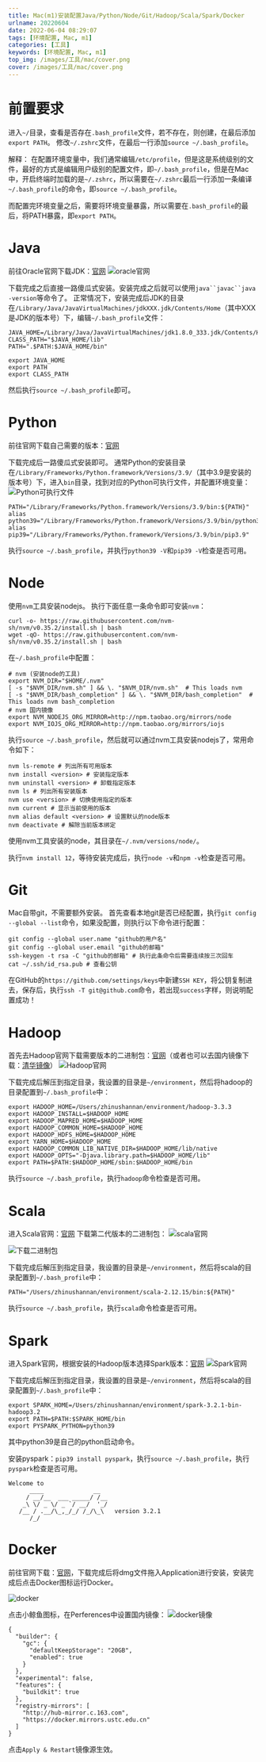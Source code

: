 ```yaml
---
title: Mac(m1)安装配置Java/Python/Node/Git/Hadoop/Scala/Spark/Docker
urlname: 20220604
date: 2022-06-04 08:29:07
tags: [环境配置, Mac, m1]
categories: [工具]
keywords: [环境配置, Mac, m1]
top_img: /images/工具/mac/cover.png
cover: /images/工具/mac/cover.png
---
```


# 前置要求
进入`~/`目录，查看是否存在`.bash_profile`文件，若不存在，则创建，在最后添加`export PATH`。
修改`~/.zshrc`文件，在最后一行添加`source ~/.bash_profile`。

解释：
在配置环境变量中，我们通常编辑`/etc/profile`，但是这是系统级别的文件，最好的方式是编辑用户级别的配置文件，即`~/.bash_profile`，但是在Mac中，开启终端时加载的是`~/.zshrc`，所以需要在`~/.zshrc`最后一行添加一条编译`~/.bash_profile`的命令，即`source ~/.bash_profile`。

而配置完环境变量之后，需要将环境变量暴露，所以需要在`.bash_profile`的最后，将PATH暴露，即`export PATH`。

# Java

前往Oracle官网下载JDK：[官网](https://www.oracle.com/java/technologies/downloads/)
![oracle官网](/images/工具/mac/环境安装/1.oracle官网.png)

下载完成之后直接一路傻瓜式安装。安装完成之后就可以使用`java``javac``java -version`等命令了。
正常情况下，安装完成后JDK的目录在`/Library/Java/JavaVirtualMachines/jdkXXX.jdk/Contents/Home`（其中XXX是JDK的版本号）下，编辑`~/.bash_profile`文件：
```shell
JAVA_HOME=/Library/Java/JavaVirtualMachines/jdk1.8.0_333.jdk/Contents/Home
CLASS_PATH="$JAVA_HOME/lib"
PATH=".$PATH:$JAVA_HOME/bin"

export JAVA_HOME
export PATH
export CLASS_PATH
```
然后执行`source ~/.bash_profile`即可。

# Python

前往官网下载自己需要的版本：[官网](https://www.python.org/downloads/)

下载完成后一路傻瓜式安装即可。
通常Python的安装目录在`/Library/Frameworks/Python.framework/Versions/3.9/`（其中3.9是安装的版本号）下，进入`bin`目录，找到对应的Python可执行文件，并配置环境变量：
![Python可执行文件](/images/工具/mac/环境安装/2.寻找python可执行文件.png)
```shell
PATH="/Library/Frameworks/Python.framework/Versions/3.9/bin:${PATH}"
alias python39="/Library/Frameworks/Python.framework/Versions/3.9/bin/python3.9"
alias pip39="/Library/Frameworks/Python.framework/Versions/3.9/bin/pip3.9"
```

执行`source ~/.bash_profile`，并执行`python39 -V`和`pip39 -V`检查是否可用。

# Node
使用`nvm`工具安装nodejs。
执行下面任意一条命令即可安装`nvm`：
```shell
curl -o- https://raw.githubusercontent.com/nvm-sh/nvm/v0.35.2/install.sh | bash
wget -qO- https://raw.githubusercontent.com/nvm-sh/nvm/v0.35.2/install.sh | bash
```
在`~/.bash_profile`中配置：
```shell
# nvm (安装node的工具)
export NVM_DIR="$HOME/.nvm"
[ -s "$NVM_DIR/nvm.sh" ] && \. "$NVM_DIR/nvm.sh"  # This loads nvm
[ -s "$NVM_DIR/bash_completion" ] && \. "$NVM_DIR/bash_completion"  # This loads nvm bash_completion
# nvm 国内镜像
export NVM_NODEJS_ORG_MIRROR=http://npm.taobao.org/mirrors/node
export NVM_IOJS_ORG_MIRROR=http://npm.taobao.org/mirrors/iojs
```

执行`source ~/.bash_profile`，然后就可以通过nvm工具安装nodejs了，常用命令如下：
```shell
nvm ls-remote # 列出所有可用版本
nvm install <version> # 安装指定版本
nvm uninstall <version> # 卸载指定版本
nvm ls # 列出所有安装版本
nvm use <version> # 切换使用指定的版本
nvm current # 显示当前使用的版本
nvm alias default <version> # 设置默认的node版本
nvm deactivate # 解除当前版本绑定
```

使用nvm工具安装的node，其目录在`~/.nvm/versions/node/`。

执行`nvm install 12`，等待安装完成后，执行`node -v`和`npm -v`检查是否可用。

# Git

Mac自带git，不需要额外安装。
首先查看本地git是否已经配置，执行`git config --global --list`命令，如果没配置，则执行以下命令进行配置：
```shell
git config --global user.name "github的用户名"
git config --global user.email "github的邮箱"
ssh-keygen -t rsa -C "github的邮箱" # 执行此条命令后需要连续按三次回车
cat ~/.ssh/id_rsa.pub # 查看公钥
```
在GitHub的`https://github.com/settings/keys`中新建`SSH KEY`，将公钥复制进去，保存后，执行`ssh -T git@github.com`命令，若出现`success`字样，则说明配置成功！

# Hadoop

首先去Hadoop官网下载需要版本的二进制包：[官网](https://hadoop.apache.org/releases.html)（或者也可以去国内镜像下载：[清华镜像](https://mirrors.tuna.tsinghua.edu.cn/apache/hadoop/common/stable/)）
![Hadoop官网](/images/工具/mac/环境安装/3.Hadoop官网.png)

下载完成后解压到指定目录，我设置的目录是`~/environment`，然后将hadoop的目录配置到`~/.bash_profile`中：
```shell
export HADOOP_HOME=/Users/zhinushannan/environment/hadoop-3.3.3
export HADOOP_INSTALL=$HADOOP_HOME
export HADOOP_MAPRED_HOME=$HADOOP_HOME
export HADOOP_COMMON_HOME=$HADOOP_HOME
export HADOOP_HDFS_HOME=$HADOOP_HOME
export YARN_HOME=$HADOOP_HOME
export HADOOP_COMMON_LIB_NATIVE_DIR=$HADOOP_HOME/lib/native
export HADOOP_OPTS="-Djava.library.path=$HADOOP_HOME/lib"
export PATH=$PATH:$HADOOP_HOME/sbin:$HADOOP_HOME/bin
```

执行`source ~/.bash_profile`，执行`hadoop`命令检查是否可用。

# Scala

进入Scala官网：[官网](https://www.scala-lang.org/download/)
下载第二代版本的二进制包：
![scala官网](/images/工具/mac/环境安装/4.scala官网.png)

![下载二进制包](/images/工具/mac/环境安装/5.scala二进制包.png)

下载完成后解压到指定目录，我设置的目录是`~/environment`，然后将scala的目录配置到`~/.bash_profile`中：
```shell
PATH="/Users/zhinushannan/environment/scala-2.12.15/bin:${PATH}"
```

执行`source ~/.bash_profile`，执行`scala`命令检查是否可用。

# Spark

进入Spark官网，根据安装的Hadoop版本选择Spark版本：[官网](https://spark.apache.org/downloads.html)
![Spark官网](/images/工具/mac/环境安装/6.Spark官网.png)

下载完成后解压到指定目录，我设置的目录是`~/environment`，然后将scala的目录配置到`~/.bash_profile`中：
```shell
export SPARK_HOME=/Users/zhinushannan/environment/spark-3.2.1-bin-hadoop3.2
export PATH=$PATH:$SPARK_HOME/bin
export PYSPARK_PYTHON=python39
```
其中python39是自己的python启动命令。

安装pyspark：`pip39 install pyspark`，执行`source ~/.bash_profile`，执行`pyspark`检查是否可用。
```shell
Welcome to
      ____              __
     / __/__  ___ _____/ /__
    _\ \/ _ \/ _ `/ __/  '_/
   /__ / .__/\_,_/_/ /_/\_\   version 3.2.1
      /_/
```

# Docker

前往官网下载：[官网](https://docs.docker.com/desktop/mac/install/)，下载完成后将dmg文件拖入Application进行安装，安装完成后点击Docker图标运行Docker。

![docker](/images/工具/mac/环境安装/7.docker.png)

点击小鲸鱼图标，在Perferences中设置国内镜像：
![docker镜像](/images/工具/mac/环境安装/8.docker镜像.png)
```shell
{
  "builder": {
    "gc": {
      "defaultKeepStorage": "20GB",
      "enabled": true
    }
  },
  "experimental": false,
  "features": {
    "buildkit": true
  },
  "registry-mirrors": [
    "http://hub-mirror.c.163.com",
    "https://docker.mirrors.ustc.edu.cn"
  ]
}
```
点击`Apply & Restart`镜像源生效。
